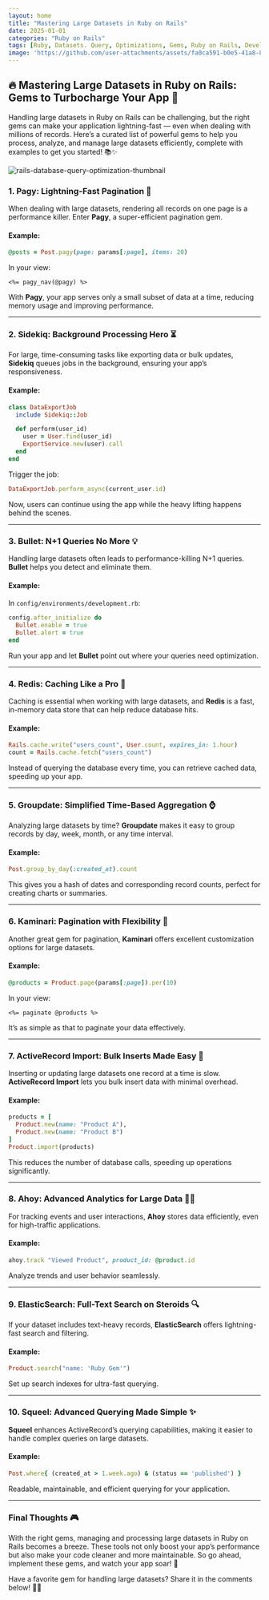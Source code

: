```yaml
---
layout: home
title: "Mastering Large Datasets in Ruby on Rails"
date: 2025-01-01
categories: "Ruby on Rails"
tags: [Ruby, Datasets. Query, Optimizations, Gems, Ruby on Rails, Development]
image: 'https://github.com/user-attachments/assets/fa0ca591-b0e5-41a8-8ead-6aab7bd43f5f'
---
```


## 🔥 Mastering Large Datasets in Ruby on Rails: Gems to Turbocharge Your App 🚀

Handling large datasets in Ruby on Rails can be challenging, but the right gems can make your application lightning-fast — even when dealing with millions of records. Here’s a curated list of powerful gems to help you process, analyze, and manage large datasets efficiently, complete with examples to get you started! 📚✨

![rails-database-query-optimization-thumbnail](https://github.com/user-attachments/assets/fa0ca591-b0e5-41a8-8ead-6aab7bd43f5f)

### 1. **Pagy**: Lightning-Fast Pagination 🔀
When dealing with large datasets, rendering all records on one page is a performance killer. Enter **Pagy**, a super-efficient pagination gem.

#### Example:
```ruby
@posts = Post.pagy(page: params[:page], items: 20)
```
In your view:
```erb
<%= pagy_nav(@pagy) %>
```
With **Pagy**, your app serves only a small subset of data at a time, reducing memory usage and improving performance.

---

### 2. **Sidekiq**: Background Processing Hero ⏳
For large, time-consuming tasks like exporting data or bulk updates, **Sidekiq** queues jobs in the background, ensuring your app’s responsiveness.

#### Example:
```ruby
class DataExportJob
  include Sidekiq::Job

  def perform(user_id)
    user = User.find(user_id)
    ExportService.new(user).call
  end
end
```
Trigger the job:
```ruby
DataExportJob.perform_async(current_user.id)
```
Now, users can continue using the app while the heavy lifting happens behind the scenes.

---

### 3. **Bullet**: N+1 Queries No More 💡
Handling large datasets often leads to performance-killing N+1 queries. **Bullet** helps you detect and eliminate them.

#### Example:
In `config/environments/development.rb`:
```ruby
config.after_initialize do
  Bullet.enable = true
  Bullet.alert = true
end
```
Run your app and let **Bullet** point out where your queries need optimization.

---

### 4. **Redis**: Caching Like a Pro 🏢
Caching is essential when working with large datasets, and **Redis** is a fast, in-memory data store that can help reduce database hits.

#### Example:
```ruby
Rails.cache.write("users_count", User.count, expires_in: 1.hour)
count = Rails.cache.fetch("users_count")
```
Instead of querying the database every time, you can retrieve cached data, speeding up your app.

---

### 5. **Groupdate**: Simplified Time-Based Aggregation ⌚
Analyzing large datasets by time? **Groupdate** makes it easy to group records by day, week, month, or any time interval.

#### Example:
```ruby
Post.group_by_day(:created_at).count
```
This gives you a hash of dates and corresponding record counts, perfect for creating charts or summaries.

---

### 6. **Kaminari**: Pagination with Flexibility 🔀
Another great gem for pagination, **Kaminari** offers excellent customization options for large datasets.

#### Example:
```ruby
@products = Product.page(params[:page]).per(10)
```
In your view:
```erb
<%= paginate @products %>
```
It’s as simple as that to paginate your data effectively.

---

### 7. **ActiveRecord Import**: Bulk Inserts Made Easy 🚚
Inserting or updating large datasets one record at a time is slow. **ActiveRecord Import** lets you bulk insert data with minimal overhead.

#### Example:
```ruby
products = [
  Product.new(name: "Product A"),
  Product.new(name: "Product B")
]
Product.import(products)
```
This reduces the number of database calls, speeding up operations significantly.

---

### 8. **Ahoy**: Advanced Analytics for Large Data 🕵️‍♂️
For tracking events and user interactions, **Ahoy** stores data efficiently, even for high-traffic applications.

#### Example:
```ruby
ahoy.track "Viewed Product", product_id: @product.id
```
Analyze trends and user behavior seamlessly.

---

### 9. **ElasticSearch**: Full-Text Search on Steroids 🔍
If your dataset includes text-heavy records, **ElasticSearch** offers lightning-fast search and filtering.

#### Example:
```ruby
Product.search("name: 'Ruby Gem'")
```
Set up search indexes for ultra-fast querying.

---

### 10. **Squeel**: Advanced Querying Made Simple ✨
**Squeel** enhances ActiveRecord’s querying capabilities, making it easier to handle complex queries on large datasets.

#### Example:
```ruby
Post.where{ (created_at > 1.week.ago) & (status == 'published') }
```
Readable, maintainable, and efficient querying for your application.

---

### Final Thoughts 🎮
With the right gems, managing and processing large datasets in Ruby on Rails becomes a breeze. These tools not only boost your app’s performance but also make your code cleaner and more maintainable. So go ahead, implement these gems, and watch your app soar! 🌌

Have a favorite gem for handling large datasets? Share it in the comments below! 🙋‍♂️

